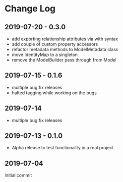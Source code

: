 Change Log
==========

2019-07-20 - 0.3.0
------------------
 
 * add exporting relationship attributes via with syntax
 * add couple of custom property accessors
 * refactor metadata methods to ModelMetadata class
 * move IdentityMap to a singleton
 * remove the ModelBuilder pass through from Model

2019-07-15 - 0.1.6
------------------

 * multiple bug fix releases
 * halted tagging while working on the bugs
 
2019-07-14
----------

 * multiple bug fix releases

2019-07-13 - 0.1.0
------------------

 * Alpha release to test functionality in a real project

2019-07-04
----------

Initial commit
